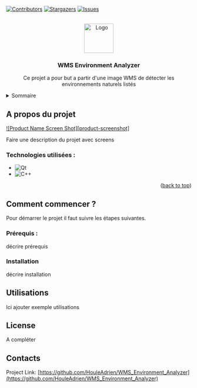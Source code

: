 <a name="readme-top"></a>


<!-- PROJECT SHIELDS -->
<!--
*** I'm using markdown "reference style" links for readability.
*** Reference links are enclosed in brackets [ ] instead of parentheses ( ).
*** See the bottom of this document for the declaration of the reference variables
*** for contributors-url, forks-url, etc. This is an optional, concise syntax you may use.
*** https://www.markdownguide.org/basic-syntax/#reference-style-links
-->


<!-- Rajouter les forks plus tard -->
<!-- [![Forks][forks-shield]][forks-url] -->
[![Contributors][contributors-shield]][contributors-url]
[![Stargazers][stars-shield]][stars-url]
[![Issues][issues-shield]][issues-url]



<!-- PROJECT LOGO -->
<br />
<div align="center">
  <a href="https://github.com/HouleAdrien/WMS_Environment_Analyzer">
    <img src="images/logo.png" alt="Logo" width="80" height="80">
  </a>

<h3 align="center">WMS Environment Analyzer</h3>
  <p align="center">
    Ce projet a pour but a partir d'une image WMS de détecter les environnements naturels listés
    <br />
  </p>
</div>



<!-- TABLE OF CONTENTS -->
<details>
  <summary>Sommaire</summary>
  <ol>
    <li>
      <a href="#a-propos-du-projet">A propos du projet</a>
      <ul>
        <li><a href="#technologies-utilisées">Technologies utilisées</a></li>
      </ul>
    </li>
    <li>
      <a href="#comment-commencer">Comment commencer ?</a>
      <ul>
        <li><a href="#prérequis">Prérequis</a></li>
        <li><a href="#installation">Installation</a></li>
      </ul>
    </li>
    <li><a href="#utilisation">Utilisation</a></li>
    <li><a href="#license">License</a></li>
    <li><a href="#contacts">Contactes</a></li>
  </ol>
</details>



<!-- ABOUT THE PROJECT -->
## A propos du projet 

[![Product Name Screen Shot][product-screenshot]](https://example.com)

Faire une description du projet avec screens



### Technologies utilisées :

* ![Qt](https://img.shields.io/badge/Qt-%23217346.svg?style=for-the-badge&logo=Qt&logoColor=white)
* ![C++](https://img.shields.io/badge/c++-%2300599C.svg?style=for-the-badge&logo=c%2B%2B&logoColor=white)

<p align="right">(<a href="#readme-top">back to top</a>)</p>


<!-- GETTING STARTED -->
## Comment commencer ?

Pour démarrer le projet il faut suivre les étapes suivantes.

### Prérequis :

décrire prérequis

### Installation 

décrire installation


<!-- USAGE EXAMPLES -->
## Utilisations

Ici ajouter exemple utilisations


<!-- LICENSE -->
## License

A compléter



<!-- CONTACT -->
## Contacts

Project Link: [https://github.com/HouleAdrien/WMS_Environment_Analyzer](https://github.com/HouleAdrien/WMS_Environment_Analyzer)




<!-- MARKDOWN LINKS & IMAGES -->
<!-- https://www.markdownguide.org/basic-syntax/#reference-style-links -->
[contributors-shield]: https://img.shields.io/github/contributors/HouleAdrien/WMS_Environment_Analyzer.svg?style=for-the-badge
[contributors-url]: https://github.com/HouleAdrien/WMS_Environment_Analyzer/graphs/contributors

[forks-shield]: https://img.shields.io/github/forks/github_username/WMS_Environment_Analyzer.svg?style=for-the-badge
[forks-url]: https://github.com/HouleAdrien/WMS_Environment_Analyzer/network/members

[stars-shield]: https://img.shields.io/github/stars/HouleAdrien/WMS_Environment_Analyzer.svg?style=for-the-badge
[stars-url]: https://github.com/HouleAdrien/WMS_Environment_Analyzer/stargazers

[issues-shield]: https://img.shields.io/github/issues/HouleAdrien/WMS_Environment_Analyzer.svg?style=for-the-badge

[issues-url]: https://github.com/HouleAdrien/WMS_Environment_Analyzer/issues
[issues-url]: https://github.com/HouleAdrien/WMS_Environment_Analyzer/issues

